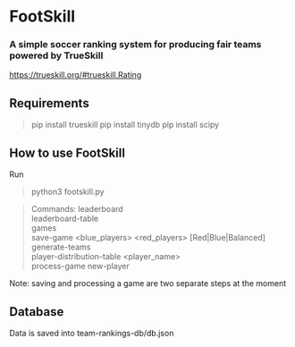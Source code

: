 # FootSkill
### A simple soccer ranking system for producing fair teams powered by TrueSkill

https://trueskill.org/#trueskill.Rating

## Requirements

> pip install trueskill
> pip install tinydb
> pip install scipy

## How to use FootSkill

Run
> python3 footskill.py

>Commands:
> leaderboard<br />
> leaderboard-table<br />
> games<br />
> save-game <date> <blue_players> <red_players> [Red|Blue|Balanced]<br />
> generate-teams <players><br />
> player-distribution-table <player_name><br />
> process-game <date>
> new-player <name>

Note: saving and processing a game are two separate steps at the moment

## Database

Data is saved into team-rankings-db/db.json

